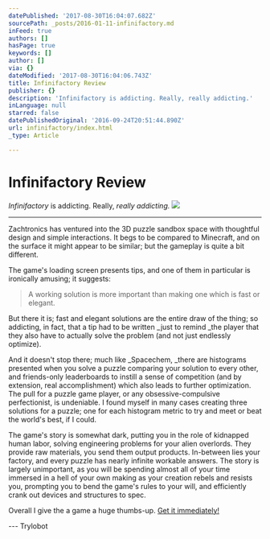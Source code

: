 ```yaml
---
datePublished: '2017-08-30T16:04:07.682Z'
sourcePath: _posts/2016-01-11-infinifactory.md
inFeed: true
authors: []
hasPage: true
keywords: []
author: []
via: {}
dateModified: '2017-08-30T16:04:06.743Z'
title: Infinifactory Review
publisher: {}
description: 'Infinifactory is addicting. Really, really addicting.'
inLanguage: null
starred: false
datePublishedOriginal: '2016-09-24T20:51:44.890Z'
url: infinifactory/index.html
_type: Article

---
```

# Infinifactory Review

_Infinifactory_ is addicting. Really, _really _addicting_._
![](https://the-grid-user-content.s3-us-west-2.amazonaws.com/8a70cc8a-f8a5-45ef-9b89-3553cfc26cfc.jpg)

---

Zachtronics has ventured into the 3D puzzle sandbox space with thoughtful design and simple interactions. It begs to be compared to Minecraft, and on the surface it might appear to be similar; but the gameplay is quite a bit different.

The game's loading screen presents tips, and one of them in particular is ironically amusing; it suggests:

> A working solution is more important than making one which is fast or elegant. 

But there it is; fast and elegant solutions are the entire draw of the thing; so addicting, in fact, that a tip had to be written _just to remind _the player that they also have to actually solve the problem (and not just endlessly optimize).

And it doesn't stop there; much like _Spacechem, _there are histograms presented when you solve a puzzle comparing your solution to every other, and friends-only leaderboards to instill a sense of competition (and by extension, real accomplishment) which also leads to further optimization. The pull for a puzzle game player, or any obsessive-compulsive perfectionist, is undeniable. I found myself in many cases creating three solutions for a puzzle; one for each histogram metric to try and meet or beat the world's best, if I could.

The game's story is somewhat dark, putting you in the role of kidnapped human labor, solving engineering problems for your alien overlords. They provide raw materials, you send them output products. In-between lies your factory, and every puzzle has nearly infinite workable answers. The story is largely unimportant, as you will be spending almost all of your time immersed in a hell of your own making as your creation rebels and resists you, prompting you to bend the game's rules to your will, and efficiently crank out devices and structures to spec.

Overall I give the a game a huge thumbs-up. [Get it immediately!][0]

--- Trylobot

[0]: http://www.zachtronics.com/infinifactory/
